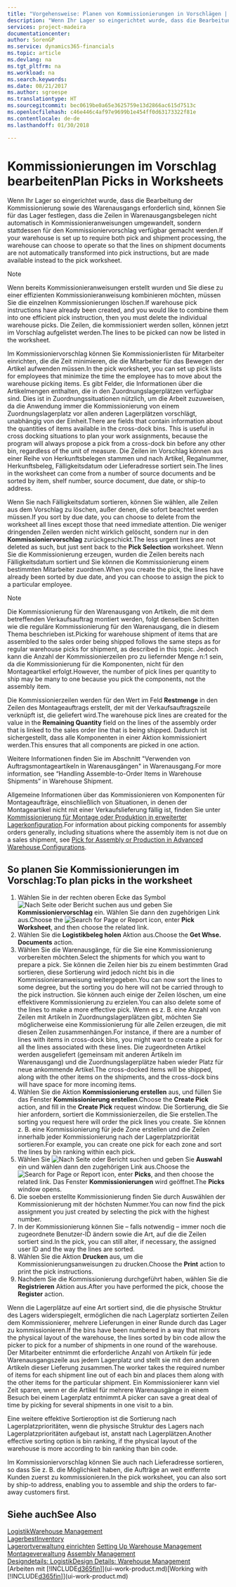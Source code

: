 ```yaml
---
title: "Vorgehensweise: Planen von Kommissionierungen in Vorschlägen | Microsoft Docs"
description: "Wenn Ihr Lager so eingerichtet wurde, dass die Bearbeitung der Kommissionierung sowie des Warenausgangs erforderlich sind, können Sie für das Lager festlegen, dass die Zeilen in Warenausgangsbelegen nicht automatisch in Kommissionieranweisungen umgewandelt, sondern stattdessen für den Kommissioniervorschlag verfügbar gemacht werden."
services: project-madeira
documentationcenter: 
author: SorenGP
ms.service: dynamics365-financials
ms.topic: article
ms.devlang: na
ms.tgt_pltfrm: na
ms.workload: na
ms.search.keywords: 
ms.date: 08/21/2017
ms.author: sgroespe
ms.translationtype: HT
ms.sourcegitcommit: bec0619be0a65e3625759e13d2866ac615d7513c
ms.openlocfilehash: c46e446c4af97e9699b1e454ff0d63173322f81e
ms.contentlocale: de-de
ms.lasthandoff: 01/30/2018

---
```

# <a name="plan-picks-in-worksheets"></a><span data-ttu-id="b73a4-103">Kommissionierungen im Vorschlag bearbeiten</span><span class="sxs-lookup"><span data-stu-id="b73a4-103">Plan Picks in Worksheets</span></span>
<span data-ttu-id="b73a4-104">Wenn Ihr Lager so eingerichtet wurde, dass die Bearbeitung der Kommissionierung sowie des Warenausgangs erforderlich sind, können Sie für das Lager festlegen, dass die Zeilen in Warenausgangsbelegen nicht automatisch in Kommissionieranweisungen umgewandelt, sondern stattdessen für den Kommissioniervorschlag verfügbar gemacht werden.</span><span class="sxs-lookup"><span data-stu-id="b73a4-104">If your warehouse is set up to require both pick and shipment processing, the warehouse can choose to operate so that the lines on shipment documents are not automatically transformed into pick instructions, but are made available instead to the pick worksheet.</span></span>  

> [!NOTE]  
>  <span data-ttu-id="b73a4-105">Wenn bereits Kommissionieranweisungen erstellt wurden und Sie diese zu einer effizienten Kommissionieranweisung kombinieren möchten, müssen Sie die einzelnen Kommissionierungen löschen.</span><span class="sxs-lookup"><span data-stu-id="b73a4-105">If warehouse pick instructions have already been created, and you would like to combine them into one efficient pick instruction, then you must delete the individual warehouse picks.</span></span> <span data-ttu-id="b73a4-106">Die Zeilen, die kommissioniert werden sollen, können jetzt im Vorschlag aufgelistet werden.</span><span class="sxs-lookup"><span data-stu-id="b73a4-106">The lines to be picked can now be listed in the worksheet.</span></span>  

<span data-ttu-id="b73a4-107">Im Kommissioniervorschlag können Sie Kommissionierlisten für Mitarbeiter einrichten, die die Zeit minimieren, die die Mitarbeiter für das Bewegen der Artikel aufwenden müssen.</span><span class="sxs-lookup"><span data-stu-id="b73a4-107">In the pick worksheet, you can set up pick lists for employees that minimize the time the employee has to move about the warehouse picking items.</span></span> <span data-ttu-id="b73a4-108">Es gibt Felder, die Informationen über die Artikelmengen enthalten, die in den Zuordnungslagerplätzen verfügbar sind. Dies ist in Zuordnungssituationen nützlich, um die Arbeit zuzuweisen, da die Anwendung immer die Kommissionierung von einem Zuordnungslagerplatz vor allen anderen Lagerplätzen vorschlägt, unabhängig von der Einheit.</span><span class="sxs-lookup"><span data-stu-id="b73a4-108">There are fields that contain information about the quantities of items available in the cross-dock bins. This is useful in cross docking situations to plan your work assignments, because the program will always propose a pick from a cross-dock bin before any other bin, regardless of the unit of measure.</span></span> <span data-ttu-id="b73a4-109">Die Zeilen im Vorschlag können aus einer Reihe von Herkunftsbelegen stammen und nach Artikel, Regalnummer, Herkunftsbeleg, Fälligkeitsdatum oder Lieferadresse sortiert sein.</span><span class="sxs-lookup"><span data-stu-id="b73a4-109">The lines in the worksheet can come from a number of source documents and be sorted by item, shelf number, source document, due date, or ship-to address.</span></span>  

<span data-ttu-id="b73a4-110">Wenn Sie nach Fälligkeitsdatum sortieren, können Sie wählen, alle Zeilen aus dem Vorschlag zu löschen, außer denen, die sofort beachtet werden müssen.</span><span class="sxs-lookup"><span data-stu-id="b73a4-110">If you sort by due date, you can choose to delete from the worksheet all lines except those that need immediate attention.</span></span> <span data-ttu-id="b73a4-111">Die weniger dringenden Zeilen werden nicht wirklich gelöscht, sondern nur in den **Kommissioniervorschlag** zurückgeschickt.</span><span class="sxs-lookup"><span data-stu-id="b73a4-111">The less urgent lines are not deleted as such, but just sent back to the **Pick Selection** worksheet.</span></span> <span data-ttu-id="b73a4-112">Wenn Sie die Kommissionierung erzeugen, wurden die Zeilen bereits nach Fälligkeitsdatum sortiert und Sie können die Kommissionierung einem bestimmten Mitarbeiter zuordnen.</span><span class="sxs-lookup"><span data-stu-id="b73a4-112">When you create the pick, the lines have already been sorted by due date, and you can choose to assign the pick to a particular employee.</span></span>  

> [!NOTE]  
>  <span data-ttu-id="b73a4-113">Die Kommissionierung für den Warenausgang von Artikeln, die mit dem betreffenden Verkaufsauftrag montiert werden, folgt denselben Schritten wie die reguläre Kommissionierung für den Warenausgang, die in diesem Thema beschrieben ist.</span><span class="sxs-lookup"><span data-stu-id="b73a4-113">Picking for warehouse shipment of items that are assembled to the sales order being shipped follows the same steps as for regular warehouse picks for shipment, as described in this topic.</span></span> <span data-ttu-id="b73a4-114">Jedoch kann die Anzahl der Kommissionierzeilen pro zu liefernder Menge n:1 sein, da die Kommissionierung für die Komponenten, nicht für den Montageartikel erfolgt.</span><span class="sxs-lookup"><span data-stu-id="b73a4-114">However, the number of pick lines per quantity to ship may be many to one because you pick the components, not the assembly item.</span></span>  
>   
>  <span data-ttu-id="b73a4-115">Die Kommissionierzeilen werden für den Wert im Feld **Restmenge** in den Zeilen des Montageauftrags erstellt, der mit der Verkaufsauftragszeile verknüpft ist, die geliefert wird.</span><span class="sxs-lookup"><span data-stu-id="b73a4-115">The warehouse pick lines are created for the value in the **Remaining Quantity** field on the lines of the assembly order that is linked to the sales order line that is being shipped.</span></span> <span data-ttu-id="b73a4-116">Dadurch ist sichergestellt, dass alle Komponenten in einer Aktion kommissioniert werden.</span><span class="sxs-lookup"><span data-stu-id="b73a4-116">This ensures that all components are picked in one action.</span></span>  
>   
>  <span data-ttu-id="b73a4-117">Weitere Informationen finden Sie im Abschnitt "Verwenden von Auftragsmontageartikeln in Warenausgängen" in Warenausgang.</span><span class="sxs-lookup"><span data-stu-id="b73a4-117">For more information, see “Handling Assemble-to-Order Items in Warehouse Shipments” in Warehouse Shipment.</span></span>  
>   
>  <span data-ttu-id="b73a4-118">Allgemeine Informationen über das Kommissionieren von Komponenten für Montageaufträge, einschließlich von Situationen, in denen der Montageartikel nicht mit einer Verkaufslieferung fällig ist, finden Sie unter [Kommissionierung für Montage oder Produktion in erweiterter Lagerkonfiguration](warehouse-how-to-pick-for-internal-operations-in-advanced-warehousing.md).</span><span class="sxs-lookup"><span data-stu-id="b73a4-118">For information about picking components for assembly orders generally, including situations where the assembly item is not due on a sales shipment, see [Pick for Assembly or Production in Advanced Warehouse Configurations](warehouse-how-to-pick-for-internal-operations-in-advanced-warehousing.md).</span></span>  

## <a name="to-plan-picks-in-the-worksheet"></a><span data-ttu-id="b73a4-119">So planen Sie Kommissionierungen im Vorschlag:</span><span class="sxs-lookup"><span data-stu-id="b73a4-119">To plan picks in the worksheet</span></span>  
1.  <span data-ttu-id="b73a4-120">Wählen Sie in der rechten oberen Ecke das Symbol ![Nach Seite oder Bericht suchen](media/ui-search/search_small.png "Symbol Nach Seite oder Bericht suchen") aus und geben Sie **Kommissioniervorschlag** ein. Wählen Sie dann den zugehörigen Link aus.</span><span class="sxs-lookup"><span data-stu-id="b73a4-120">Choose the ![Search for Page or Report](media/ui-search/search_small.png "Search for Page or Report icon") icon, enter **Pick Worksheet**, and then choose the related link.</span></span>  
2.  <span data-ttu-id="b73a4-121">Wählen Sie die **Logistikbeleg holen** Aktion aus.</span><span class="sxs-lookup"><span data-stu-id="b73a4-121">Choose the **Get Whse. Documents** action.</span></span>  
3.  <span data-ttu-id="b73a4-122">Wählen Sie die Warenausgänge, für die Sie eine Kommissionierung vorbereiten möchten.</span><span class="sxs-lookup"><span data-stu-id="b73a4-122">Select the shipments for which you want to prepare a pick.</span></span> <span data-ttu-id="b73a4-123">Sie können die Zeilen hier bis zu einem bestimmten Grad sortieren, diese Sortierung wird jedoch nicht bis in die Kommissionieranweisung weitergegeben.</span><span class="sxs-lookup"><span data-stu-id="b73a4-123">You can now sort the lines to some degree, but the sorting you do here will not be carried through to the pick instruction.</span></span> <span data-ttu-id="b73a4-124">Sie können auch einige der Zeilen löschen, um eine effektivere Kommissionierung zu erzielen.</span><span class="sxs-lookup"><span data-stu-id="b73a4-124">You can also delete some of the lines to make a more effective pick.</span></span> <span data-ttu-id="b73a4-125">Wenn es z. B. eine Anzahl von Zeilen mit Artikeln in Zuordnungslagerplätzen gibt, möchten Sie möglicherweise eine Kommissionierung für alle Zeilen erzeugen, die mit diesen Zeilen zusammenhängen.</span><span class="sxs-lookup"><span data-stu-id="b73a4-125">For instance, if there are a number of lines with items in cross-dock bins, you might want to create a pick for all the lines associated with these lines.</span></span> <span data-ttu-id="b73a4-126">Die zugeordneten Artikel werden ausgeliefert (gemeinsam mit anderen Artikeln im Warenausgang) und die Zuordnungslagerplätze haben wieder Platz für neue ankommende Artikel.</span><span class="sxs-lookup"><span data-stu-id="b73a4-126">The cross-docked items will be shipped, along with the other items on the shipments, and the cross-dock bins will have space for more incoming items.</span></span>  
4.  <span data-ttu-id="b73a4-127">Wählen Sie die Aktion **Kommissionierung erstellen** aus, und füllen Sie das Fenster **Kommissionierung erstellen**.</span><span class="sxs-lookup"><span data-stu-id="b73a4-127">Choose the **Create Pick** action, and fill in the **Create Pick** request window.</span></span> <span data-ttu-id="b73a4-128">Die Sortierung, die Sie hier anfordern, sortiert die Kommissionierzeilen, die Sie erstellen.</span><span class="sxs-lookup"><span data-stu-id="b73a4-128">The sorting you request here will order the pick lines you create.</span></span> <span data-ttu-id="b73a4-129">Sie können z. B. eine Kommissionierung für jede Zone erstellen und die Zeilen innerhalb jeder Kommissionierung nach der Lagerplatzpriorität sortieren.</span><span class="sxs-lookup"><span data-stu-id="b73a4-129">For example, you can create one pick for each zone and sort the lines by bin ranking within each pick.</span></span>  
5.  <span data-ttu-id="b73a4-130">Wählen Sie ![Nach Seite oder Bericht suchen](media/ui-search/search_small.png "Nach Seite oder Bericht suchen") und geben Sie **Auswahl** ein und wählen dann den zugehörigen Link aus.</span><span class="sxs-lookup"><span data-stu-id="b73a4-130">Choose the ![Search for Page or Report](media/ui-search/search_small.png "Search for Page or Report icon") icon, enter **Picks**, and then choose the related link.</span></span> <span data-ttu-id="b73a4-131">Das Fenster **Kommissionierungen** wird geöffnet.</span><span class="sxs-lookup"><span data-stu-id="b73a4-131">The **Picks** window opens.</span></span>  
6.  <span data-ttu-id="b73a4-132">Die soeben erstellte Kommissionierung finden Sie durch Auswählen der Kommissionierung mit der höchsten Nummer.</span><span class="sxs-lookup"><span data-stu-id="b73a4-132">You can now find the pick assignment you just created by selecting the pick with the highest number.</span></span>  
7.  <span data-ttu-id="b73a4-133">In der Kommissionierung können Sie – falls notwendig – immer noch die zugeordnete Benutzer-ID ändern sowie die Art, auf die die Zeilen sortiert sind.</span><span class="sxs-lookup"><span data-stu-id="b73a4-133">In the pick, you can still alter, if necessary, the assigned user ID and the way the lines are sorted.</span></span>  
8.  <span data-ttu-id="b73a4-134">Wählen Sie die Aktion **Drucken** aus, um die Kommissionierungsanweisungen zu drucken.</span><span class="sxs-lookup"><span data-stu-id="b73a4-134">Choose the **Print** action to print the pick instructions.</span></span>  
9. <span data-ttu-id="b73a4-135">Nachdem Sie die Kommissionierung durchgeführt haben, wählen Sie die **Registrieren** Aktion aus.</span><span class="sxs-lookup"><span data-stu-id="b73a4-135">After you have performed the pick, choose the **Register** action.</span></span>  

<span data-ttu-id="b73a4-136">Wenn die Lagerplätze auf eine Art sortiert sind, die die physische Struktur des Lagers widerspiegelt, ermöglichen die nach Lagerplatz sortierten Zeilen dem Kommissionierer, mehrere Lieferungen in einer Runde durch das Lager zu kommissionieren.</span><span class="sxs-lookup"><span data-stu-id="b73a4-136">If the bins have been numbered in a way that mirrors the physical layout of the warehouse, the lines sorted by bin code allow the picker to pick for a number of shipments in one round of the warehouse.</span></span> <span data-ttu-id="b73a4-137">Der Mitarbeiter entnimmt die erforderliche Anzahl von Artikeln für jede Warenausgangszeile aus jedem Lagerplatz und stellt sie mit den anderen Artikeln dieser Lieferung zusammen.</span><span class="sxs-lookup"><span data-stu-id="b73a4-137">The worker takes the required number of items for each shipment line out of each bin and places them along with the other items for the particular shipment.</span></span> <span data-ttu-id="b73a4-138">Ein Kommissionierer kann viel Zeit sparen, wenn er die Artikel für mehrere Warenausgänge in einem Besuch bei einem Lagerplatz entnimmt.</span><span class="sxs-lookup"><span data-stu-id="b73a4-138">A picker can save a great deal of time by picking for several shipments in one visit to a bin.</span></span>  

<span data-ttu-id="b73a4-139">Eine weitere effektive Sortieroption ist die Sortierung nach Lagerplatzprioritäten, wenn die physische Struktur des Lagers nach Lagerplatzprioritäten aufgebaut ist, anstatt nach Lagerplätzen.</span><span class="sxs-lookup"><span data-stu-id="b73a4-139">Another effective sorting option is bin ranking, if the physical layout of the warehouse is more according to bin ranking than bin code.</span></span>  

<span data-ttu-id="b73a4-140">Im Kommissioniervorschlag können Sie auch nach Lieferadresse sortieren, so dass Sie z. B. die Möglichkeit haben, die Aufträge an weit entfernte Kunden zuerst zu kommissionieren.</span><span class="sxs-lookup"><span data-stu-id="b73a4-140">In the pick worksheet, you can also sort by ship-to address, enabling you to assemble and ship the orders to far-away customers first.</span></span>  

## <a name="see-also"></a><span data-ttu-id="b73a4-141">Siehe auch</span><span class="sxs-lookup"><span data-stu-id="b73a4-141">See Also</span></span>
[<span data-ttu-id="b73a4-142">Logistik</span><span class="sxs-lookup"><span data-stu-id="b73a4-142">Warehouse Management</span></span>](warehouse-manage-warehouse.md)  
[<span data-ttu-id="b73a4-143">Lagerbest</span><span class="sxs-lookup"><span data-stu-id="b73a4-143">Inventory</span></span>](inventory-manage-inventory.md)  
<span data-ttu-id="b73a4-144">[Lagerortverwaltung einrichten](warehouse-setup-warehouse.md)   </span><span class="sxs-lookup"><span data-stu-id="b73a4-144">[Setting Up Warehouse Management](warehouse-setup-warehouse.md)   </span></span>  
<span data-ttu-id="b73a4-145">[Montageverwaltung](assembly-assemble-items.md)  </span><span class="sxs-lookup"><span data-stu-id="b73a4-145">[Assembly Management](assembly-assemble-items.md)  </span></span>  
[<span data-ttu-id="b73a4-146">Designdetails: Logistik</span><span class="sxs-lookup"><span data-stu-id="b73a4-146">Design Details: Warehouse Management</span></span>](design-details-warehouse-management.md)  
<span data-ttu-id="b73a4-147">[Arbeiten mit [!INCLUDE[d365fin](includes/d365fin_md.md)]](ui-work-product.md)</span><span class="sxs-lookup"><span data-stu-id="b73a4-147">[Working with [!INCLUDE[d365fin](includes/d365fin_md.md)]](ui-work-product.md)</span></span>

